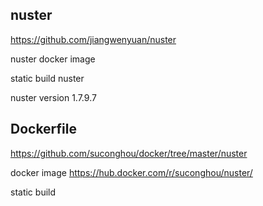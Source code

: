 ## nuster

https://github.com/jiangwenyuan/nuster

nuster docker image

static build nuster

nuster version 1.7.9.7


## Dockerfile

https://github.com/suconghou/docker/tree/master/nuster

docker image  https://hub.docker.com/r/suconghou/nuster/

static build

